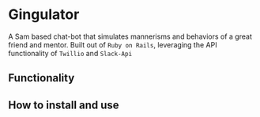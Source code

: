 # Gingulator
A Sam based chat-bot that simulates mannerisms and behaviors of a great friend and mentor. Built out of `Ruby on Rails`, leveraging the API functionality of `Twillio` and `Slack-Api`

## Functionality

## How to install and use
